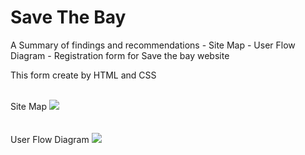 # Save The Bay

A Summary of findings and recommendations - Site Map - User Flow Diagram - Registration form for Save the bay website

This form create by HTML and CSS

 <br>
 Site Map 
 <a href=""><img src="https://github.com/ajamzbox001/save-the-bay/blob/861244d061517e46cd4b1be5f5cbce3398580ea5/image3.png" /></a>
 <br>
 <br>
 <br>
 User Flow Diagram
 <a href=""><img src="https://github.com/ajamzbox001/save-the-bay/blob/d99b1aeca3d7cca96cef77dbd96ea09cec7f2c98/image2.png" /></a>
